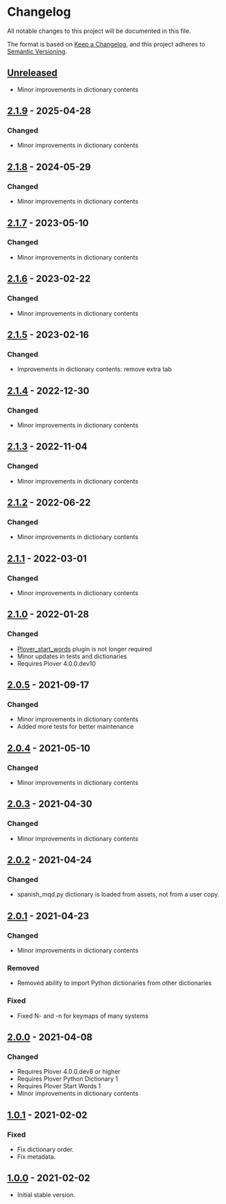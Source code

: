 # Changelog

All notable changes to this project will be documented in this file.

The format is based on [Keep a Changelog](https://keepachangelog.com/en/1.0.0/),
and this project adheres to [Semantic Versioning](https://semver.org/spec/v2.0.0.html).

## [Unreleased](https://github.com/nvdaes/plover_spanish_mqd)
- Minor improvements in dictionary contents

## [2.1.9](https://github.com/nvdaes/plover_spanish_mqd/releases/tag/v2.1.9) - 2025-04-28

### Changed
- Minor improvements in dictionary contents

## [2.1.8](https://github.com/nvdaes/plover_spanish_mqd/releases/tag/v2.1.8) - 2024-05-29

### Changed
- Minor improvements in dictionary contents

## [2.1.7](https://github.com/nvdaes/plover_spanish_mqd/releases/tag/v2.1.7) - 2023-05-10

### Changed
- Minor improvements in dictionary contents

## [2.1.6](https://github.com/nvdaes/plover_spanish_mqd/releases/tag/v2.1.6) - 2023-02-22

### Changed
- Minor improvements in dictionary contents

## [2.1.5](https://github.com/nvdaes/plover_spanish_mqd/releases/tag/v2.1.5) - 2023-02-16

### Changed
- Improvements in dictionary contents: remove extra tab

## [2.1.4](https://github.com/nvdaes/plover_spanish_mqd/releases/tag/v2.1.4) - 2022-12-30

### Changed
- Minor improvements in dictionary contents

## [2.1.3](https://github.com/nvdaes/plover_spanish_mqd/releases/tag/v2.1.3) - 2022-11-04

### Changed
- Minor improvements in dictionary contents

## [2.1.2](https://github.com/nvdaes/plover_spanish_mqd/releases/tag/v2.1.2) - 2022-06-22

### Changed
- Minor improvements in dictionary contents

## [2.1.1](https://github.com/nvdaes/plover_spanish_mqd/releases/tag/v2.1.1) - 2022-03-01

### Changed
- Minor improvements in dictionary contents

## [2.1.0](https://github.com/nvdaes/plover_spanish_mqd/releases/tag/v2.1.0) - 2022-01-28

### Changed
- [Plover_start_words](https://github.com/nvdaes/plover_start_words) plugin is not longer required
- Minor updates in tests and dictionaries
- Requires Plover 4.0.0.dev10

## [2.0.5](https://github.com/nvdaes/plover_spanish_mqd/releases/tag/v2.0.5) - 2021-09-17

### Changed
- Minor improvements in dictionary contents
- Added more tests for better maintenance

## [2.0.4](https://github.com/nvdaes/plover_spanish_mqd/releases/tag/v2.0.4) - 2021-05-10

### Changed
- Minor improvements in dictionary contents

## [2.0.3](https://github.com/nvdaes/plover_spanish_mqd/releases/tag/v2.0.3) - 2021-04-30

### Changed
- Minor improvements in dictionary contents

## [2.0.2](https://github.com/nvdaes/plover_spanish_mqd/releases/tag/v2.0.2) - 2021-04-24

### Changed
- spanish_mqd.py dictionary is loaded from assets, not from a user copy.

## [2.0.1](https://github.com/nvdaes/plover_spanish_mqd/releases/tag/v2.0.1) - 2021-04-23

### Changed
- Minor improvements in dictionary contents

### Removed
- Removed ability to import Python dictionaries from other dictionaries

### Fixed
- Fixed N- and -n for keymaps of many systems

## [2.0.0](https://github.com/nvdaes/plover_spanish_mqd/releases/tag/v2.0.0) - 2021-04-08

### Changed
- Requires Plover 4.0.0.dev8 or higher
- Requires Plover Python Dictionary 1
- Requires Plover Start Words 1
- Minor improvements in dictionary contents

## [1.0.1](https://github.com/nvdaes/plover_spanish_mqd/releases/tag/v1.0.1) - 2021-02-02

### Fixed
- Fix dictionary order.
- Fix metadata.

## [1.0.0](https://github.com/nvdaes/plover_spanish_mqd/releases/tag/v1.0.0) - 2021-02-02
- Initial stable version.

